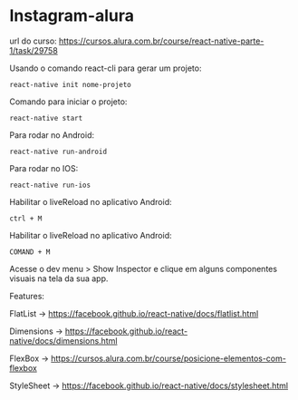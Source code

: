 # Instagram-alura

url do curso: https://cursos.alura.com.br/course/react-native-parte-1/task/29758

Usando o comando react-cli para gerar um projeto:

`react-native init nome-projeto`

Comando para iniciar o projeto:

`react-native start`

Para rodar no Android:

`react-native run-android`

Para rodar no IOS:

`react-native run-ios`

Habilitar o liveReload no aplicativo Android:

`ctrl + M`

Habilitar o liveReload no aplicativo Android:

`COMAND + M`

Acesse o dev menu > Show Inspector e clique em alguns componentes visuais na tela da sua app.

Features:

FlatList -> https://facebook.github.io/react-native/docs/flatlist.html

Dimensions -> https://facebook.github.io/react-native/docs/dimensions.html

FlexBox -> https://cursos.alura.com.br/course/posicione-elementos-com-flexbox

StyleSheet -> https://facebook.github.io/react-native/docs/stylesheet.html
